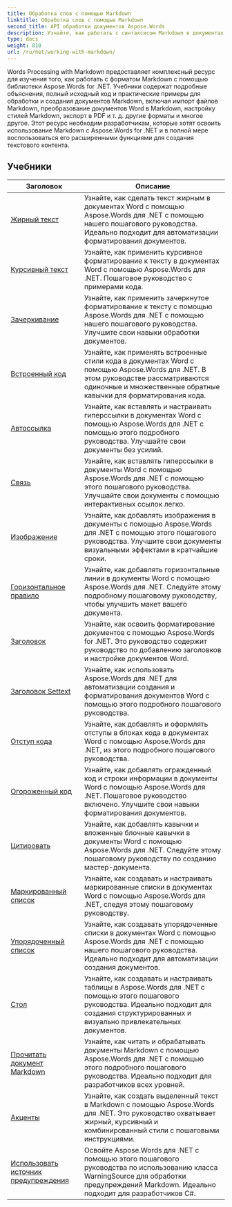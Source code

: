 ```yaml
---
title: Обработка слов с помощью Markdown
linktitle: Обработка слов с помощью Markdown
second_title: API обработки документов Aspose.Words
description: Узнайте, как работать с синтаксисом Markdown в документах Word с помощью Aspose.Words для .NET, с помощью этих пошаговых руководств и практических примеров.
type: docs
weight: 810
url: /ru/net/working-with-markdown/
---
```


Words Processing with Markdown предоставляет комплексный ресурс для изучения того, как работать с форматом Markdown с помощью библиотеки Aspose.Words for .NET. Учебники содержат подробные объяснения, полный исходный код и практические примеры для обработки и создания документов Markdown, включая импорт файлов Markdown, преобразование документов Word в Markdown, настройку стилей Markdown, экспорт в PDF и т. д. другие форматы и многое другое. Этот ресурс необходим разработчикам, которые хотят освоить использование Markdown с Aspose.Words for .NET и в полной мере воспользоваться его расширенными функциями для создания текстового контента.

 ## Учебники
| Заголовок | Описание |
| --- | --- |
| [Жирный текст](./bold-text/) | Узнайте, как сделать текст жирным в документах Word с помощью Aspose.Words для .NET с помощью нашего пошагового руководства. Идеально подходит для автоматизации форматирования документов. |
| [Курсивный текст](./italic-text/) | Узнайте, как применить курсивное форматирование к тексту в документах Word с помощью Aspose.Words для .NET. Пошаговое руководство с примерами кода. |
| [Зачеркивание](./strikethrough/) | Узнайте, как применить зачеркнутое форматирование к тексту с помощью Aspose.Words для .NET с помощью нашего пошагового руководства. Улучшите свои навыки обработки документов. |
| [Встроенный код](./inline-code/) | Узнайте, как применять встроенные стили кода в документах Word с помощью Aspose.Words для .NET. В этом руководстве рассматриваются одиночные и множественные обратные кавычки для форматирования кода. |
| [Автоссылка](./autolink/) | Узнайте, как вставлять и настраивать гиперссылки в документах Word с помощью Aspose.Words для .NET с помощью этого подробного руководства. Улучшайте свои документы без усилий. |
| [Связь](./link/) | Узнайте, как вставлять гиперссылки в документы Word с помощью Aspose.Words для .NET с помощью этого пошагового руководства. Улучшайте свои документы с помощью интерактивных ссылок легко. |
| [Изображение](./image/) | Узнайте, как добавлять изображения в документы с помощью Aspose.Words для .NET с помощью этого пошагового руководства. Улучшите свои документы визуальными эффектами в кратчайшие сроки. |
| [Горизонтальное правило](./horizontal-rule/) | Узнайте, как добавлять горизонтальные линии в документы Word с помощью Aspose.Words для .NET. Следуйте этому подробному пошаговому руководству, чтобы улучшить макет вашего документа. |
| [Заголовок](./heading/) | Узнайте, как освоить форматирование документов с помощью Aspose.Words for .NET. Это руководство содержит руководство по добавлению заголовков и настройке документов Word. |
| [Заголовок Settext](./setext-heading/) | Узнайте, как использовать Aspose.Words для .NET для автоматизации создания и форматирования документов Word с помощью этого подробного пошагового руководства. |
| [Отступ кода](./indented-code/) | Узнайте, как добавлять и оформлять отступы в блоках кода в документах Word с помощью Aspose.Words для .NET, из этого подробного пошагового руководства. |
| [Огороженный код](./fenced-code/) | Узнайте, как добавлять огражденный код и строки информации в документы Word с помощью Aspose.Words для .NET. Пошаговое руководство включено. Улучшите свои навыки форматирования документов. |
| [Цитировать](./quote/) | Узнайте, как добавлять кавычки и вложенные блочные кавычки в документы Word с помощью Aspose.Words для .NET. Следуйте этому пошаговому руководству по созданию мастер-документа. |
| [Маркированный список](./bulleted-list/) | Узнайте, как создавать и настраивать маркированные списки в документах Word с помощью Aspose.Words для .NET, следуя этому пошаговому руководству. |
| [Упорядоченный список](./ordered-list/) | Узнайте, как создавать упорядоченные списки в документах Word с помощью Aspose.Words для .NET с помощью нашего пошагового руководства. Идеально подходит для автоматизации создания документов. |
| [Стол](./table/) | Узнайте, как создавать и настраивать таблицы в Aspose.Words для .NET с помощью этого пошагового руководства. Идеально подходит для создания структурированных и визуально привлекательных документов. |
| [Прочитать документ Markdown](./read-markdown-document/) | Узнайте, как читать и обрабатывать документы Markdown с помощью Aspose.Words для .NET с помощью этого подробного пошагового руководства. Идеально подходит для разработчиков всех уровней. |
| [Акценты](./emphases/) | Узнайте, как создать выделенный текст в Markdown с помощью Aspose.Words для .NET. Это руководство охватывает жирный, курсивный и комбинированный стили с пошаговыми инструкциями. |
| [Использовать источник предупреждения](./use-warning-source/) | Освойте Aspose.Words для .NET с помощью этого пошагового руководства по использованию класса WarningSource для обработки предупреждений Markdown. Идеально подходит для разработчиков C#. |